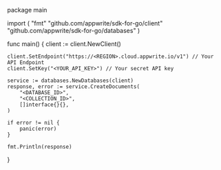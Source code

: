package main

import (
    "fmt"
    "github.com/appwrite/sdk-for-go/client"
    "github.com/appwrite/sdk-for-go/databases"
)

func main() {
    client := client.NewClient()

    client.SetEndpoint("https://<REGION>.cloud.appwrite.io/v1") // Your API Endpoint
    client.SetKey("<YOUR_API_KEY>") // Your secret API key

    service := databases.NewDatabases(client)
    response, error := service.CreateDocuments(
        "<DATABASE_ID>",
        "<COLLECTION_ID>",
        []interface{}{},
    )

    if error != nil {
        panic(error)
    }

    fmt.Println(response)
}
